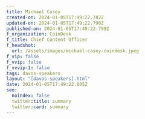 ```yaml
---
title: Michael Casey
created-on: 2024-01-05T17:49:22.782Z
updated-on: 2024-01-05T17:49:22.790Z
published-on: 2024-01-05T17:49:22.799Z
f_organization: CoinDesk
f_title: Chief Content Officer
f_headshot:
  url: /assets/images/michael-casey-coindesk.jpeg
f_vip: false
f_vvip: false
f_vvvip-1: false
tags: davos-speakers
layout: "[davos-speakers].html"
date: 2024-01-05T17:49:22.805Z
seo:
  noindex: false
  twitter:title: summary
  twitter:card: summary
---
```

